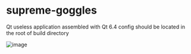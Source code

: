 # supreme-goggles
Qt useless application
assembled with Qt 6.4
config should be located in the root of build directory

![image](https://user-images.githubusercontent.com/56220925/212945814-43bf29ca-6d7a-416a-9e74-46cb8cabaa11.png)
